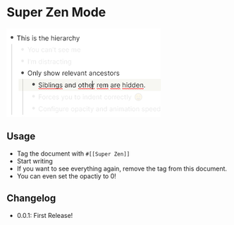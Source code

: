 # Super Zen Mode

![thumb](./thumb.png)

## Usage

- Tag the document with `#[[Super Zen]]`
- Start writing
- If you want to see everything again, remove the tag from this document.
- You can even set the opactiy to 0!

## Changelog

- 0.0.1: First Release!
